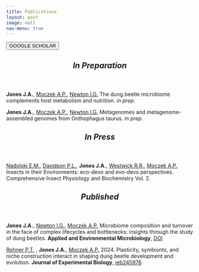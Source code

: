 ```yaml
---
title: Publications
layout: post
image: null
nav-menu: true
---
```


<!-- Main -->
<div id="main">
</div>

<!-- Quick Links -->
<section>
	<div class="inner">
		<html>
  <head>
    <title>GOOGLE SCHOLAR</title>
  </head>
  <body>
    <button onclick="window.location.href='https://scholar.google.com/citations?user=kb6WiPEAAAAJ&hl=en&oi=sra';">
      GOOGLE SCHOLAR
    </button>
  </body>
</html>
	</div>
</section>


<!-- Prep -->
<section>
	<div class="inner">
		<header class="major">
			<h2><i>In Preparation</i></h2>
		</header>
			<p><b>Jones J.A.</b>, <a href="https://ecoevodevo.com" target="_blank">Moczek A.P.</a>, <a href="https://discogenome.wordpress.com" target="_blank">Newton I.G.</a> The dung beetle microbiome complements host metabolism and nutrition. <i>in prep.</i>
			</p>
			<p><b>Jones J.A.</b>, <a href="https://ecoevodevo.com" target="_blank">Moczek A.P.</a>, <a href="https://discogenome.wordpress.com" target="_blank">Newton I.G.</a> Metagenomes and metagenome-assembled genomes from Onthophagus taurus. <i>in prep.</i>
			</p>
	</div>
</section>

<!-- Press -->
<section>
	<div class="inner">
		<header class="major">
			<h2><i>In Press</i></h2>
		</header>
			<p><a href="https://ericanadolski.github.io/index.html" target="_blank">Nadolski E.M.</a>, <a href="https://phillipdavidson.github.io/research.html" target="_blank">Davidson P.L.</a>, <b>Jones J.A.</b>, <a href="https://rrwestwick.wixsite.com/home" target="_blank">Westwick R.R.</a>, <a href="https://ecoevodevo.com" target="_blank">Moczek A.P.</a> Insects in their Environments: eco-devo and evo-devo perspectives. Comprehensive Insect Physiology and Biochemistry Vol. 2.
			</p>
	</div>
</section>

<!-- Published -->
<secton>
	<div class="inner">
		<header class="major">
			<h2><i>Published</i></h2>
		</header>
			<p><b>Jones J.A.</b>, <a href="https://discogenome.wordpress.com" target="_blank">Newton I.G.</a>, <a href="https://ecoevodevo.com" target="_blank">Moczek A.P.</a> Microbiome composition and turnover in the face of complex lifecycles and bottlenecks: insights through the study of dung beetles. <b>Applied and Environmental Microbiology</b>, <a href="https://doi.org/10.1128/aem.01278-24" target="_blank">DOI</a>  
			</p>
			<p><a href="https://rohnerlab.biosci.ucsd.edu" target="_blank">Rohner P.T.</a> , <b>Jones J.A.</b>, <a href="https://ecoevodevo.com" target="_blank">Moczek A.P.</a> 2024. Plasticity, symbionts, and niche construction interact in shaping dung beetle development and evolution. <b>Journal of Experimental Biology</b>, <a href="https://doi.org/10.1242/jeb.245976" target="_blank">jeb245976</a>
			</p>
	</div>
